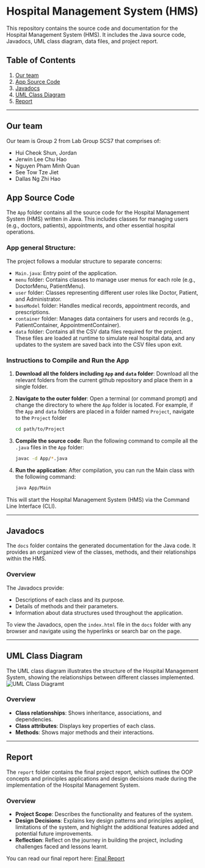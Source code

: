 # Hospital Management System (HMS)

This repository contains the source code and documentation for the Hospital Management System (HMS). It includes the Java source code, Javadocs, UML class diagram, data files, and project report.

## Table of Contents
1. [Our team](#our-team)
2. [App Source Code](#app-source-code)
3. [Javadocs](#javadocs)
4. [UML Class Diagram](#uml-class-diagram)
5. [Report](#report)

---

## Our team
Our team is Group 2 from Lab Group SCS7 that comprises of:
 - Hui Cheok Shun, Jordan
 - Jerwin Lee Chu Hao
 - Nguyen Pham Minh Quan
 - See Tow Tze Jiet
 - Dallas Ng Zhi Hao

## App Source Code

The `App` folder contains all the source code for the Hospital Management System (HMS) written in Java. This includes classes for managing users (e.g., doctors, patients), appointments, and other essential hospital operations.

### App general Structure:
The project follows a modular structure to separate concerns:

- `Main.java`: Entry point of the application.
- `menu` folder: Contains classes to manage user menus for each role (e.g., DoctorMenu, PatientMenu).
- `user` folder: Classes representing different user roles like Doctor, Patient, and Administrator.
- `baseModel` folder: Handles medical records, appointment records, and prescriptions.
- `container` folder: Manages data containers for users and records (e.g., PatientContainer, AppointmentContainer).
- `data` folder: Contains all the CSV data files required for the project. These files are loaded at runtime to simulate real hospital data, and any updates to the system are saved back into the CSV files upon exit.

### Instructions to Compile and Run the App
1. **Download all the folders including `App` and `data` folder**:
   Download all the relevant folders from the current github repository and place them in a single folder.

2. **Navigate to the outer folder**:
   Open a terminal (or command prompt) and change the directory to where the `App` folder is located.
   For example, if the `App` and `data` folders are placed in a folder named `Project`, navigate to the `Project` folder
   
   ```bash
   cd path/to/Project
   ```

3. **Compile the source code**:
   Run the following command to compile all the `.java` files in the `App` folder:
   
   ```bash
   javac -d App/*.java
   ```

4. **Run the application**:
   After compilation, you can run the Main class with the following command:

   ```bash
   java App/Main
   ```

This will start the Hospital Management System (HMS) via the Command Line Interface (CLI).

---

## Javadocs

The `docs` folder contains the generated documentation for the Java code. It provides an organized view of the classes, methods, and their relationships within the HMS.

### Overview
The Javadocs provide:
- Descriptions of each class and its purpose.
- Details of methods and their parameters.
- Information about data structures used throughout the application.

To view the Javadocs, open the `index.html` file in the `docs` folder with any browser and navigate using the hyperlinks or search bar on the page.

---

## UML Class Diagram

The UML class diagram illustrates the structure of the Hospital Management System, showing the relationships between different classes implemented.
![UML Class Diagramt](UMLClassDiagram.png)

### Overview
- **Class relationships**: Shows inheritance, associations, and dependencies.
- **Class attributes**: Displays key properties of each class.
- **Methods**: Shows major methods and their interactions.

---

## Report

The `report` folder contains the final project report, which outlines the OOP concepts and principles applications and design decisions made during the implementation of the Hospital Management System.

### Overview
- **Project Scope**: Describes the functionality and features of the system.
- **Design Decisions**: Explains key design patterns and principles applied, limitations of the system, and highlight the additional features added and potential future improvements.
- **Reflection**: Reflect on the journey in building the project, including challenges faced and lessons learnt.

You can read our final report here: [Final Report](Report.pdf)
